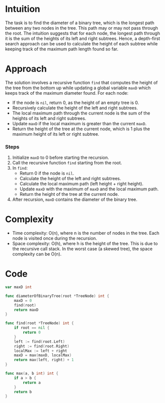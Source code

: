 # Intuition
The task is to find the diameter of a binary tree, which is the longest path between any two nodes in the tree. This path may or may not pass through the root. The intuition suggests that for each node, the longest path through it is the sum of the heights of its left and right subtrees. Hence, a depth-first search approach can be used to calculate the height of each subtree while keeping track of the maximum path length found so far.

# Approach
The solution involves a recursive function `find` that computes the height of the tree from the bottom up while updating a global variable `maxD` which keeps track of the maximum diameter found. For each node:
- If the node is `nil`, return 0, as the height of an empty tree is 0.
- Recursively calculate the height of the left and right subtrees.
- The local maximum path through the current node is the sum of the heights of its left and right subtrees.
- Update `maxD` if the local maximum is greater than the current `maxD`.
- Return the height of the tree at the current node, which is 1 plus the maximum height of its left or right subtree.

### Steps
1. Initialize `maxD` to 0 before starting the recursion.
2. Call the recursive function `find` starting from the root.
3. In `find`:
    - Return 0 if the node is `nil`.
    - Calculate the height of the left and right subtrees.
    - Calculate the local maximum path (left height + right height).
    - Update `maxD` with the maximum of `maxD` and the local maximum path.
    - Return the height of the tree at the current node.
4. After recursion, `maxD` contains the diameter of the binary tree.

# Complexity
- Time complexity: O(n), where n is the number of nodes in the tree. Each node is visited once during the recursion.
- Space complexity: O(h), where h is the height of the tree. This is due to the recursive call stack. In the worst case (a skewed tree), the space complexity can be O(n).

# Code
```go
var maxD int

func diameterOfBinaryTree(root *TreeNode) int {
    maxD = 0
    find(root)
    return maxD
}

func find(root *TreeNode) int {
    if root == nil {
        return 0
    }
    left := find(root.Left)
    right := find(root.Right)
    localMax := left + right
    maxD = max(maxD, localMax)
    return max(left, right) + 1
}

func max(a, b int) int {
    if a > b {
        return a
    }
    return b
}
